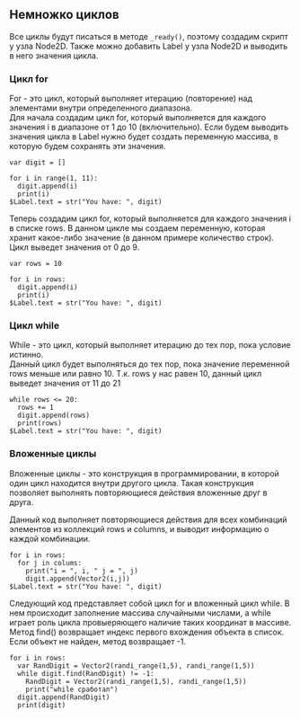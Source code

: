 ## Немножко циклов

Все циклы будут писаться в методе `_ready()`, поэтому создадим скрипт у узла Node2D. Также можно добавить Label у узла Node2D и выводить в него значения цикла.

### Цикл for
For - это цикл, который выполняет итерацию (повторение) над элементами внутри определенного диапазона. <br>
Для начала создадим цикл for, который выполняется для каждого значения i в диапазоне от 1 до 10 (включительно). Если будем выводить значения цикла в Label нужно будет создать переменную массива, в которую будем сохранять эти значения.
```gdscript
var digit = []

for i in range(1, 11):
  digit.append(i)
  print(i)
$Label.text = str("You have: ", digit)
```
Теперь создадим цикл for, который выполняется для каждого значения i в списке rows. В данном цикле мы создаем переменную, которая хранит какое-либо значение (в данном примере количество строк). Цикл выведет значения от 0 до 9.

```gdscript
var rows = 10

for i in rows:
  digit.append(i)
  print(i)
$Label.text = str("You have: ", digit)
```

### Цикл while
While - это цикл, который выполняет итерацию до тех пор, пока условие истинно. <br> 
Данный цикл будет выполняться до тех пор, пока значение переменной rows меньше или равно 10. Т.к. rows у нас равен 10, данный цикл выведет значения от 11 до 21

```gdscript
while rows <= 20:
  rows += 1
  digit.append(rows)
  print(rows)
$Label.text = str("You have: ", digit)
```

### Вложенные циклы

Вложенные циклы - это конструкция в программировании, в которой один цикл находится внутри другого цикла. Такая конструкция позволяет выполнять повторяющиеся действия вложенные друг в друга.

Данный код выполняет повторяющиеся действия для всех комбинаций элементов из коллекций rows и columns, и выводит информацию о каждой комбинации.

```gdscript
for i in rows:
  for j in colums:
    print("i = ", i, " j = ", j)
    digit.append(Vector2(i,j))
$Label.text = str("You have: ", digit)
```

Следующий код представляет собой цикл for и вложенный цикл while. В нем происходит заполнение массива случайными числами, а while играет роль цикла провыеряющего наличие таких координат в массиве. Метод find() возвращает индекс первого вхождения объекта в список. Если объект не найден, метод возвращает -1.

```gdscript
for i in rows:
  var RandDigit = Vector2(randi_range(1,5), randi_range(1,5))
  while digit.find(RandDigit) != -1:
    RandDigit = Vector2(randi_range(1,5), randi_range(1,5))
    print("while сработал")
  digit.append(RandDigit)
  print(digit)
```
